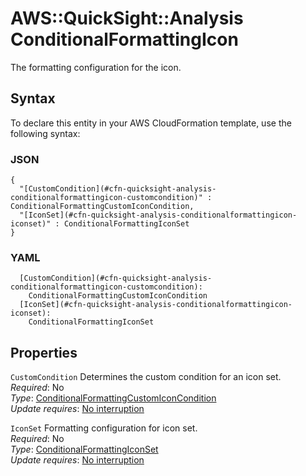 # AWS::QuickSight::Analysis ConditionalFormattingIcon<a name="aws-properties-quicksight-analysis-conditionalformattingicon"></a>

The formatting configuration for the icon\.

## Syntax<a name="aws-properties-quicksight-analysis-conditionalformattingicon-syntax"></a>

To declare this entity in your AWS CloudFormation template, use the following syntax:

### JSON<a name="aws-properties-quicksight-analysis-conditionalformattingicon-syntax.json"></a>

```
{
  "[CustomCondition](#cfn-quicksight-analysis-conditionalformattingicon-customcondition)" : ConditionalFormattingCustomIconCondition,
  "[IconSet](#cfn-quicksight-analysis-conditionalformattingicon-iconset)" : ConditionalFormattingIconSet
}
```

### YAML<a name="aws-properties-quicksight-analysis-conditionalformattingicon-syntax.yaml"></a>

```
  [CustomCondition](#cfn-quicksight-analysis-conditionalformattingicon-customcondition):
    ConditionalFormattingCustomIconCondition
  [IconSet](#cfn-quicksight-analysis-conditionalformattingicon-iconset):
    ConditionalFormattingIconSet
```

## Properties<a name="aws-properties-quicksight-analysis-conditionalformattingicon-properties"></a>

`CustomCondition` <a name="cfn-quicksight-analysis-conditionalformattingicon-customcondition"></a>
Determines the custom condition for an icon set\.  
_Required_: No  
_Type_: [ConditionalFormattingCustomIconCondition](aws-properties-quicksight-analysis-conditionalformattingcustomiconcondition.md)  
_Update requires_: [No interruption](https://docs.aws.amazon.com/AWSCloudFormation/latest/UserGuide/using-cfn-updating-stacks-update-behaviors.html#update-no-interrupt)

`IconSet` <a name="cfn-quicksight-analysis-conditionalformattingicon-iconset"></a>
Formatting configuration for icon set\.  
_Required_: No  
_Type_: [ConditionalFormattingIconSet](aws-properties-quicksight-analysis-conditionalformattingiconset.md)  
_Update requires_: [No interruption](https://docs.aws.amazon.com/AWSCloudFormation/latest/UserGuide/using-cfn-updating-stacks-update-behaviors.html#update-no-interrupt)
